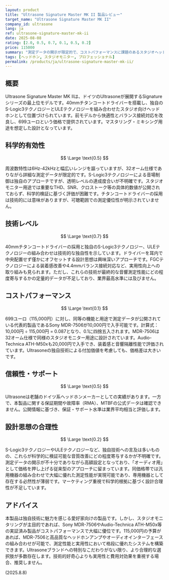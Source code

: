 ```yaml
---
layout: product
title: "Ultrasone Signature Master MK II 製品レビュー"
target_name: "Ultrasone Signature Master MK II"
company_id: ultrasone
lang: ja
ref: ultrasone-signature-master-mk-ii
date: 2025-08-08
rating: [2.0, 0.5, 0.7, 0.1, 0.5, 0.2]
price: 115000
summary: "測定データの開示が限定的で、コストパフォーマンスに課題のあるスタジオヘッドホン"
tags: [ヘッドホン, スタジオモニター, プロフェッショナル]
permalink: /products/ja/ultrasone-signature-master-mk-ii/
---
```


## 概要

Ultrasone Signature Master MK IIは、ドイツのUltrasoneが展開するSignatureシリーズの最上位モデルです。40mmチタンコートドライバーを搭載し、独自のS-Logic3テクノロジーとULEテクノロジーを組み合わせたスタジオ向けヘッドホンとして位置づけられています。前モデルから快適性とバランス接続対応を改良し、699ユーロという価格で提供されています。マスタリング・ミキシング用途を想定した設計となっています。

## 科学的有効性

$$ \Large \text{0.5} $$

周波数特性は6Hz-42kHzと幅広いレンジを謳っていますが、32オーム仕様でありながら詳細な測定データが限定的です。S-Logic3テクノロジーによる音場制御は独自のアプローチですが、透明レベルの達成度合いが不明確です。スタジオモニター用途では重要なTHD、SNR、クロストーク等の具体的数値が公開されておらず、科学的検証に基づく評価が困難です。チタンコートドライバーの採用は技術的には意味がありますが、可聴範囲での測定優位性が明示されていません。

## 技術レベル

$$ \Large \text{0.7} $$

40mmチタンコートドライバーの採用と独自のS-Logic3テクノロジー、ULEテクノロジーの組み合わせは技術的な独自性を示しています。ドライバーを耳内で中央配置せず僅かにオフセットする設計思想は興味深いアプローチです。FGCテクノロジーによる装着感改善や4.4mmバランス接続対応など、実用性向上への取り組みも見られます。ただし、これらの技術が最終的な音響測定性能にどの程度寄与するかの定量的データが不足しており、業界最高水準には及びません。

## コストパフォーマンス

$$ \Large \text{0.1} $$

699ユーロ（115,000円）に対し、同等の機能と用途で測定データが公開されている代表的製品であるSony MDR-7506が10,000円で入手可能です。計算式：10,000円 ÷ 115,000円 = 0.087となり、0.1に四捨五入されます。MDR-7506は32オーム仕様で同様のスタジオモニター用途に設計されています。Audio-Technica ATH-M50xも20,000円で入手でき、装着感と音響隔離性能で評価されています。Ultrasoneの独自技術による付加価値を考慮しても、価格差は大きいです。

## 信頼性・サポート

$$ \Large \text{0.5} $$

Ultrasoneは老舗のドイツ系ヘッドホンメーカーとしての実績があります。一方で、本製品に関する保証期間や故障率（RMA）、MTBFの公式データは確認できません。公開情報に基づき、保証・サポート水準は業界平均相当と評価します。

## 設計思想の合理性

$$ \Large \text{0.2} $$

S-Logic3テクノロジーやULEテクノロジーなど、独自技術への言及は多いものの、これらが科学的に検証可能な音質改善にどの程度寄与するかが不明確です。測定データの開示が不十分でありながら高額設定となっており、「オーディオ用」として価格を押し上げる従来型のアプローチに留まっています。同価格帯では汎用機器の組み合わせで大幅に優れた測定性能が実現可能であり、専用機器として存在する必然性が薄弱です。マーケティング重視で科学的根拠に基づく設計合理性が不足しています。

## アドバイス

本製品は独自技術に魅力を感じる愛好家向けの製品です。しかし、スタジオモニタリングが主目的であれば、Sony MDR-7506やAudio-Technica ATH-M50x等の実証済み製品がコストパフォーマンスで大幅に優位です。115,000円の予算があれば、MDR-7506と高品質なヘッドホンアンプやオーディオインターフェースの組み合わせが可能で、測定性能と実用性において格段に優れたシステムを構築できます。Ultrasoneブランドへの特別なこだわりがない限り、より合理的な選択肢が多数存在します。技術的好奇心よりも実用性と費用対効果を重視する場合、推奨しません。

(2025.8.8)